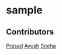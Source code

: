 # sample

## Contributors

[Prasad](https://github.com/prasad-chavan1)
[Ayush](https://github.com/drake044)
[Sneha](https://github.com/sneha-4-22)
